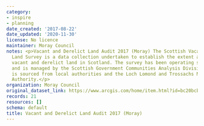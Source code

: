 ```yaml
---
category:
- inspire
- planning
date_created: '2017-08-22'
date_updated: '2020-11-30'
license: No licence
maintainer: Moray Council
notes: <p>Vacant and Derelict Land Audit 2017 (Moray) The Scottish Vacant and Derelict
  Land Survey is a data collection undertaken to establish the extent and state of
  vacant and derelict land in Scotland. The survey has been operating since 1988,
  and is managed by the Scottish Government Communities Analysis Division. The data
  is sourced from local authorities and the Loch Lomond and Trossachs National Park
  Authority.</p>
organization: Moray Council
original_dataset_link: https://www.arcgis.com/home/item.html?id=bc20bcb55c1245489bf3da4128a3aba1
records: 21
resources: []
schema: default
title: Vacant and Derelict Land Audit 2017 (Moray)
---
```

